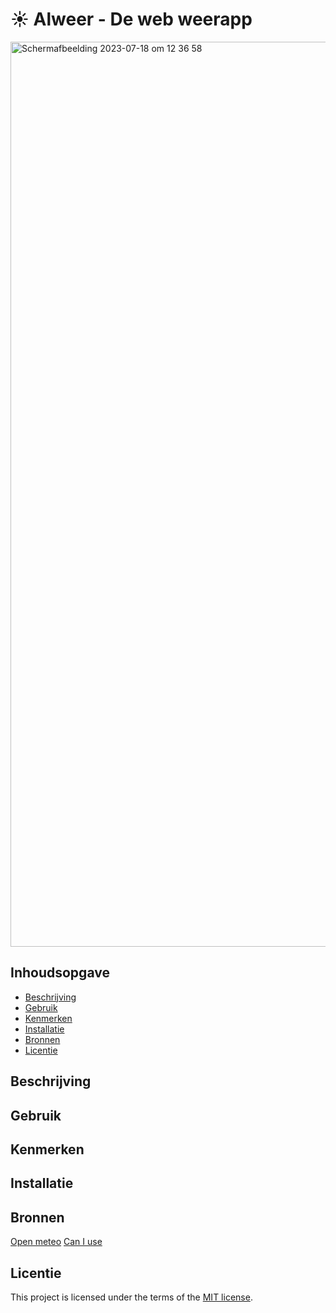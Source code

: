 # ☀ Alweer - De web weerapp

<img width="1448" alt="Schermafbeelding 2023-07-18 om 12 36 58" src="https://github.com/Stefan-Espant/alweer/assets/89298385/3e789516-ca6a-4350-aabe-d76de8b252e8">

## Inhoudsopgave

  * [Beschrijving](#beschrijving)
  * [Gebruik](#gebruik)
  * [Kenmerken](#kenmerken)
  * [Installatie](#installatie)
  * [Bronnen](#bronnen)
  * [Licentie](#licentie)

## Beschrijving


## Gebruik


## Kenmerken


## Installatie


## Bronnen
[Open meteo](https://open-meteo.com)
[Can I use](https://caniuse.com)

## Licentie
This project is licensed under the terms of the [MIT license](./LICENSE).

